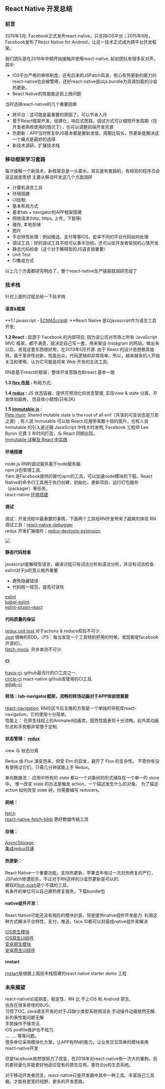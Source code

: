 ## React Native 开发总结


### 前言

2015年3月, Facebook正式发布react-native，只支持iOS平台；2015年9月，Facebook发布了React Native for Android，让这一技术正式成为跨平台开发框架。   

我们团队是在2016年中期开始接触并使用react-native, 起初团队有很多反对声，其中
* iOS平台严格的审核制度，还有后来的JSPatch风波，担心有热更新的能力的react-native也会被警用，还好react-native是以js.bundle为资源加载的沙盒热更新。 
* React Native的性能能达到上限问题

当时选择react-native的几个重要因素  

* 跨平台：这可能是最重要的原因了，可以节省人月
* 基于React框架开发，组建化，响应式思路，调试方式可以缩短开发周期（在开发者熟练使用的情况下），也可以调整前端开发资源
* 热更新：APP当时修复BUG基本都是重新发版，周期比较长，热更新是解决这一个痛点是最好的选择
* 新技术调研，扩展技术栈

### 移动框架学习套路

每次接触一个新技术，新框架总是一头雾水。其实是有套路的，有经验的程序员会说这就是思想
主要从移动开发这几个方面调研

* 计算机语言工具
* 环境搭建
* UI绘制
* 基本布局方式
* 基本tab + navigator的APP框架搭建
* 网络请求(http, https, 上传，下载等)
* 缓存, 本地存储
* 图片
* 平台特性处理：例如推送，支付等等iOS，安卓不同的平台代码如何处理
* 调试工具：好的调试工具不但可以事半功倍，还可以给开发者愉悦的心情开发
* 静态代码检查（这个对于解释型的JS语言很重要）
* Unit Test
* CI集成方式

以上几个方面都研究明白了，整个react-native生产链路就调研完成了

### 技术栈

针对上面的过程总结一下技术栈

#### 语言&框架

**1.1 javascript - [ECMAScript6](http://es6.ruanyifeng.com/#docs/object) :**React Native 是以javascript作为语言工具开发; 

**1.2 React :** 起源于 Facebook 的内部项目, 因为该公司对市场上所有 JavaScript MVC 框架，都不满意，就决定自己写一套，用来架设 Instagram 的网站。做出来以后，发现这套东西很好用，在2013年5月开源. 由于 React 的设计思想极其独特，属于革命性创新，性能出众，代码逻辑却非常简单。所以，越来越多的人开始关注和使用，认为它可能是将来 Web 开发的主流工具;

RN是基于react的框架，整体开发思路也和react 基本一致

**1.3 [flex 布局](https://reactnative.cn/docs/0.51/layout-with-flexbox.html#content) :**  布局方式;

**1.4 [redux](http://cn.redux.js.org/index.html) :** JS 状态容器，提供可预测化的状态管理, 实现view & state 分离，开发体验超爽， 而且体小精悍(只有2K)

**1.5 [immutable.js](https://facebook.github.io/immutable-js/) :**  
[Pete Hunt](https://github.com/petehunt): Shared mutable state is the root of all evil（共享的可变状态是万恶之源）, 有人说 Immutable 可以给 React 应用带来数十倍的提升，也有人说 Immutable 的引入是近期 JavaScript 中伟大的发明, Facebook 工程师 Lee Byron 花费 3 年时间打造，与 React 同期出现。    
[Immutable 详解及 React 中实践](https://github.com/camsong/blog/issues/3)

#### 环境搭建

node.js RN的调试服务基于node服务器.   	  
npm js包管理工具.    
Yarn 是Facebook提供的替代npm的工具，可以加速node模块的下载。React Native的命令行工具用于执行创建、初始化、更新项目、运行打包服务（packager）等任务。    
react-native [环境搭建](https://facebook.github.io/react-native/docs/getting-started.html)

#### 调试 

调试：开发流程中最重要的事情，下面两个工具给RN开发带来了超爽的体验
RN 调试工具：[react-native-debugger](https://github.com/jhen0409/react-native-debugger)   
redux 开发扩展插件：[redux-devtools-extension](https://github.com/zalmoxisus/redux-devtools-extension)

![](./imgs/debuger.png)

#### 静态代码检查 

javascript是解释型语言，编译过程只有词法分析和语法分析，并没有词法检查. eslint对于js的意义格外重要  
* 避免隐藏错误  
* 代码统一规范，提高可读性  
	
[eslint](https://eslint.org/) 		
[babel-eslint](https://github.com/babel/babel-eslint).   
[eslint-plugin-react](https://github.com/yannickcr/eslint-plugin-react)

#### 代码质量的保证

[redux unit test](https://redux.js.org/docs/recipes/WritingTests.html).对于actions & reduce校验不可少.    
[Jest](https://facebook.github.io/jest/docs/en/tutorial-react-native.html) 很棒的BDD。（PS：每当发现一个工具特别好用的时候，发现都是facebook开源的）。  
[fetch-mock](http://www.wheresrhys.co.uk/fetch-mock/). 异步单测不可少.  

#### CI

[travis-ci](https://travis-ci.org/). github最流行的CI工具之一.   
[circle-ci](https://circleci.com/) react-native github库使用的CI工具.   
[gitlab-ci](https://about.gitlab.com/features/gitlab-ci-cd/) 

#### 转场：tab-navigator框架，流畅的转场动画对于APP体验很重要 

[react-navigation](https://reactnavigation.org). RN社区今后主推的方案是一个单独的导航库react-navigation，它的使用十分简单。    
性能上： 在原生线程上的Animated动画库，因而性能表现十分流畅。此外其动画形式和手势都非常便于定制.     

#### 状态管理： [redux](http://cn.redux.js.org/)

view 与 状态分离

Redux 由 Flux 演变而来，但受 Elm 的启发，避开了 Flux 的复杂性。 不管你有没有使用过它们，只需几分钟就能上手 Redux。

单向数据流：
应用中所有的 state 都以一个对象树的形式储存在一个单一的 store 中。 惟一改变 state 的办法是触发 action，一个描述发生什么的对象。 为了描述 action 如何改变 state 树，你需要编写 reducers。

#### 网络：    

[fetch](https://reactnative.cn/docs/0.51/network.html#content)  
[react-native-fetch-blob](https://github.com/wkh237/react-native-fetch-blob) 更好数据传输工具

#### 存储： 

[AsyncStorage](https://reactnative.cn/docs/0.51/asyncstorage.html#content)     
[集成redux存储](https://github.com/rt2zz/redux-persist)


#### 热更新： 

React Native一个重要功能，支持热更新，苹果去年有过一次对热修复的严打，JSPatch惨遭扼杀，不过对于RN这样的沙盒热更新是可以的.  
微软的[hot-push](https://github.com/Microsoft/react-native-code-push)是个不错的工具。  
有条件的单位可以自己建热修复服务，下载bundle包

#### native组件开发：

React Native可能还没有相应的模块封装，但是提供native组件开发能力. 利用这种方式解决平台特性，支付，推送，face ID都可以封装成native组件来解决

[iOS原生模块](https://reactnative.cn/docs/native-modules-ios)    
[iOS原生UI组件](https://reactnative.cn/docs/native-components-ios/)    
[安卓原生模块](https://reactnative.cn/docs/native-modules-android/)  
[安卓原生UI组件](https://reactnative.cn/docs/native-components-android/)

#### rnstart
[rnstart](https://github.com/jeremyzj/rnstarter)是根据上面技术栈搭建的react native starter demo 工程


### 未来展望

react-native论成熟度，稳定性，RN 比 不上iOS 和 Android 原生,   
也存在很多奇怪的BUG，  
习惯了OC, Java语言开发的对于JS缺少类型系统很沮丧
手动操作动画依然无解.  
长列表性能问题无解    
手势操作不够灵活.    
iOS podfile维护也不给力.  
....
....
等等问题。  
很多单位采用模块化方案，让APP有RN的能力，让业务交互简单的模块来用react-native开发

但是facebook依然很努力了改变，在2018年对react-native有一次大的重构，目的更轻量化并能更好地适应现有的原生应用，更符合js的生态系统。  

对于移动开发者而言，react-native只是开发箱中其中一种工具。丰富自己工具箱，才能有更宽的视野，更多的开发思路。



